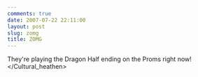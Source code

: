 ```yaml
---
comments: true
date: 2007-07-22 22:11:00
layout: post
slug: zomg
title: ZOMG
---
```


They're playing the Dragon Half ending on the Proms right now! &lt;/Cultural_heathen&gt;
